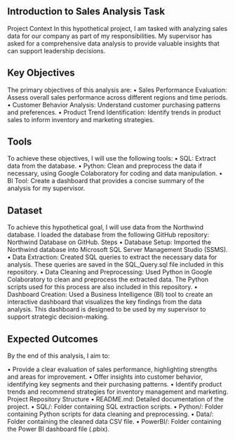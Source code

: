## Introduction to Sales Analysis Task
Project Context
In this hypothetical project, I am tasked with analyzing sales data for our company as part of my responsibilities. My supervisor has asked for a comprehensive data analysis to provide valuable insights that can support leadership decisions.

## Key Objectives
The primary objectives of this analysis are:
•	Sales Performance Evaluation: Assess overall sales performance across different regions and time periods.
•	Customer Behavior Analysis: Understand customer purchasing patterns and preferences.
•	Product Trend Identification: Identify trends in product sales to inform inventory and marketing strategies.
## Tools
To achieve these objectives, I will use the following tools:
•	SQL: Extract data from the database.
•	Python: Clean and preprocess the data if necessary, using Google Colaboratory for coding and data manipulation.
•	BI Tool: Create a dashboard that provides a concise summary of the analysis for my supervisor.
## Dataset
To achieve this hypothetical goal, I will use data from the Northwind database. I loaded the database from the following GitHub repository: Northwind Database on GitHub.
Steps
•	Database Setup: Imported the Northwind database into Microsoft SQL Server Management Studio (SSMS).
•	Data Extraction: Created SQL queries to extract the necessary data for analysis. These queries are saved in the SQL_Query.sql file included in this repository.
•	Data Cleaning and Preprocessing: Used Python in Google Colaboratory to clean and preprocess the extracted data. The Python scripts used for this process are also included in this repository.
•	Dashboard Creation: Used a Business Intelligence (BI) tool to create an interactive dashboard that visualizes the key findings from the data analysis. This dashboard is designed to be used by my supervisor to support strategic decision-making.



## Expected Outcomes
By the end of this analysis, I aim to:

•	Provide a clear evaluation of sales performance, highlighting strengths and areas for improvement.
•	Offer insights into customer behavior, identifying key segments and their purchasing patterns.
•	Identify product trends and recommend strategies for inventory management and marketing.
Project Repository Structure
•	README.md: Detailed documentation of the project.
•	SQL/: Folder containing SQL extraction scripts.
•	Python/: Folder containing Python scripts for data cleaning and preprocessing.
•	Data/: Folder containing the cleaned data CSV file.
•	PowerBI/: Folder containing the Power BI dashboard file (.pbix).
